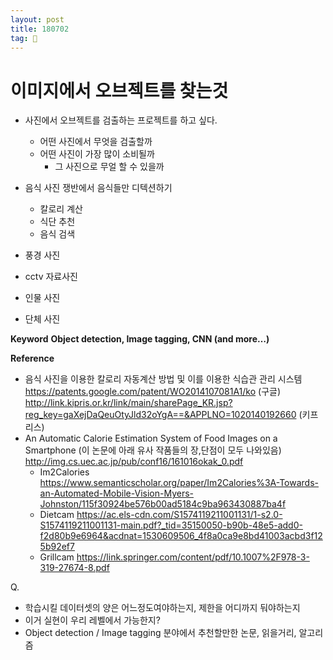 ```yaml
---
layout: post
title: 180702
tag: 🍞
---
```



**이미지에서 오브젝트를 찾는것**
==
* 사진에서 오브젝트를 검출하는 프로젝트를 하고 싶다.
    * 어떤 사진에서 무엇을 검출할까
    * 어떤 사진이 가장 많이 소비될까
        * 그 사진으로 무얼 할 수 있을까


* 음식 사진
쟁반에서 음식들만 디텍션하기
    * 칼로리 계산
    * 식단 추천
    * 음식 검색

* 풍경 사진
* cctv 자료사진
* 인물 사진
* 단체 사진



**Keyword**
**Object detection, Image tagging, CNN (and more…)**

**Reference**
* 음식 사진을 이용한 칼로리 자동계산 방법 및 이를 이용한 식습관 관리 시스템
https://patents.google.com/patent/WO2014107081A1/ko (구글)
http://link.kipris.or.kr/link/main/sharePage_KR.jsp?reg_key=gaXejDaQeuOtyJld32oYgA==&APPLNO=1020140192660 (키프리스)
* An Automatic Calorie Estimation System of Food Images on a Smartphone
(이 논문에 아래 유사 작품들의 장,단점이 모두 나와있음)
http://img.cs.uec.ac.jp/pub/conf16/161016okak_0.pdf
    * Im2Calories
    https://www.semanticscholar.org/paper/Im2Calories%3A-Towards-an-Automated-Mobile-Vision-Myers-Johnston/115f30924be576b00ad5184c9ba963430887ba4f
    * Dietcam
    https://ac.els-cdn.com/S1574119211001131/1-s2.0-S1574119211001131-main.pdf?_tid=35150050-b90b-48e5-add0-f2d80b9e6964&acdnat=1530609506_4f8a0ca9e8bd41003acbd3f125b92ef7
    * Grillcam
    https://link.springer.com/content/pdf/10.1007%2F978-3-319-27674-8.pdf





Q.
- 학습시킬 데이터셋의 양은 어느정도여야하는지, 제한을 어디까지 둬야하는지
- 이거 실현이 우리 레벨에서 가능한지?
- Object detection / Image tagging 분야에서 추천할만한 논문, 읽을거리, 알고리즘

